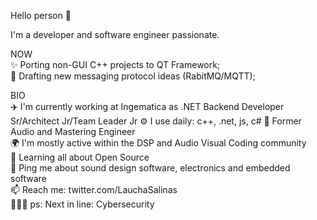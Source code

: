 Hello person 👋  
  
I'm a developer and software engineer passionate.  

NOW  
✨ Porting non-GUI C++ projects to QT Framework;  
📝 Drafting new messaging protocol ideas (RabitMQ/MQTT);  

BIO  
✈️ I'm currently working at Ingematica as .NET Backend Developer Sr/Architect Jr/Team Leader Jr
⚙️ I use daily: c++, .net, js, c#
🎵 Former Audio and Mastering Engineer  
🌍 I'm mostly active within the DSP and Audio Visual Coding community  
🌱 Learning all about Open Source  
💬 Ping me about sound design software, electronics and embedded software  
📫 Reach me: twitter.com/LauchaSalinas  
👨🏻‍💻 ps: Next in line: Cybersecurity  

